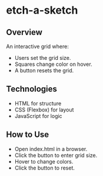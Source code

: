 # etch-a-sketch

## Overview
An interactive grid where:
- Users set the grid size.
- Squares change color on hover.
- A button resets the grid.

## Technologies
- HTML for structure
- CSS (Flexbox) for layout
- JavaScript for logic

## How to Use
- Open index.html in a browser.
- Click the button to enter grid size.
- Hover to change colors.
- Click the button to reset.